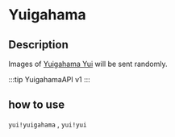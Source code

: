 # Yuigahama

## Description

Images of [Yuigahama Yui](https://dic.nicovideo.jp/a/%E7%94%B1%E6%AF%94%E3%83%B6%E6%B5%9C%E7%B5%90%E8%A1%A3) will be sent randomly.

:::tip
YuigahamaAPI v1
:::

## how to use

`yui!yuigahama` , `yui!yui`
